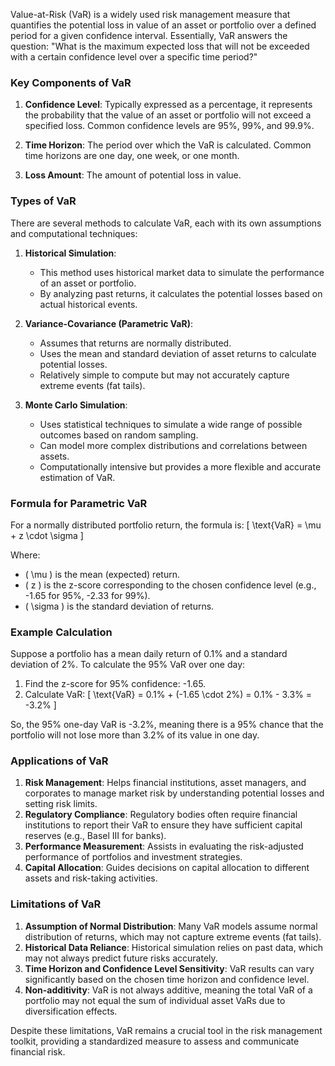 Value-at-Risk (VaR) is a widely used risk management measure that quantifies the potential loss in value of an asset or portfolio over a defined period for a given confidence interval. Essentially, VaR answers the question: "What is the maximum expected loss that will not be exceeded with a certain confidence level over a specific time period?"

### Key Components of VaR

1. **Confidence Level**: Typically expressed as a percentage, it represents the probability that the value of an asset or portfolio will not exceed a specified loss. Common confidence levels are 95%, 99%, and 99.9%.

2. **Time Horizon**: The period over which the VaR is calculated. Common time horizons are one day, one week, or one month.

3. **Loss Amount**: The amount of potential loss in value.

### Types of VaR

There are several methods to calculate VaR, each with its own assumptions and computational techniques:

1. **Historical Simulation**:
   - This method uses historical market data to simulate the performance of an asset or portfolio.
   - By analyzing past returns, it calculates the potential losses based on actual historical events.

2. **Variance-Covariance (Parametric VaR)**:
   - Assumes that returns are normally distributed.
   - Uses the mean and standard deviation of asset returns to calculate potential losses.
   - Relatively simple to compute but may not accurately capture extreme events (fat tails).

3. **Monte Carlo Simulation**:
   - Uses statistical techniques to simulate a wide range of possible outcomes based on random sampling.
   - Can model more complex distributions and correlations between assets.
   - Computationally intensive but provides a more flexible and accurate estimation of VaR.

### Formula for Parametric VaR

For a normally distributed portfolio return, the formula is:
\[ \text{VaR} = \mu + z \cdot \sigma \]

Where:
- \( \mu \) is the mean (expected) return.
- \( z \) is the z-score corresponding to the chosen confidence level (e.g., -1.65 for 95%, -2.33 for 99%).
- \( \sigma \) is the standard deviation of returns.

### Example Calculation

Suppose a portfolio has a mean daily return of 0.1% and a standard deviation of 2%. To calculate the 95% VaR over one day:
1. Find the z-score for 95% confidence: -1.65.
2. Calculate VaR:
\[ \text{VaR} = 0.1\% + (-1.65 \cdot 2\%) = 0.1\% - 3.3\% = -3.2\% \]

So, the 95% one-day VaR is -3.2%, meaning there is a 95% chance that the portfolio will not lose more than 3.2% of its value in one day.

### Applications of VaR

1. **Risk Management**: Helps financial institutions, asset managers, and corporates to manage market risk by understanding potential losses and setting risk limits.
2. **Regulatory Compliance**: Regulatory bodies often require financial institutions to report their VaR to ensure they have sufficient capital reserves (e.g., Basel III for banks).
3. **Performance Measurement**: Assists in evaluating the risk-adjusted performance of portfolios and investment strategies.
4. **Capital Allocation**: Guides decisions on capital allocation to different assets and risk-taking activities.

### Limitations of VaR

1. **Assumption of Normal Distribution**: Many VaR models assume normal distribution of returns, which may not capture extreme events (fat tails).
2. **Historical Data Reliance**: Historical simulation relies on past data, which may not always predict future risks accurately.
3. **Time Horizon and Confidence Level Sensitivity**: VaR results can vary significantly based on the chosen time horizon and confidence level.
4. **Non-additivity**: VaR is not always additive, meaning the total VaR of a portfolio may not equal the sum of individual asset VaRs due to diversification effects.

Despite these limitations, VaR remains a crucial tool in the risk management toolkit, providing a standardized measure to assess and communicate financial risk.
